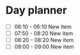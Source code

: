 

# Day planner

- [ ] 06:10 - 06:10 New item
- [ ] 07:50 - 08:20 New item
- [ ] 08:20 - 08:20 New item
- [ ] 09:00 - 09:00 New item